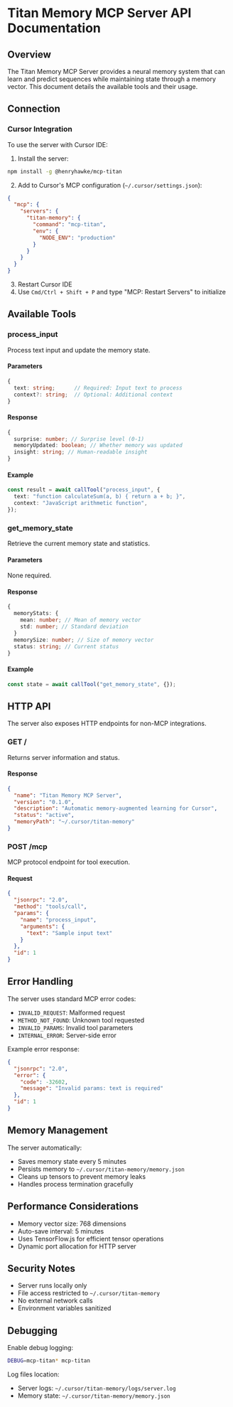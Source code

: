 # Titan Memory MCP Server API Documentation

## Overview

The Titan Memory MCP Server provides a neural memory system that can learn and predict sequences while maintaining state through a memory vector. This document details the available tools and their usage.

## Connection

### Cursor Integration

To use the server with Cursor IDE:

1. Install the server:

```bash
npm install -g @henryhawke/mcp-titan
```

2. Add to Cursor's MCP configuration (`~/.cursor/settings.json`):

```json
{
  "mcp": {
    "servers": {
      "titan-memory": {
        "command": "mcp-titan",
        "env": {
          "NODE_ENV": "production"
        }
      }
    }
  }
}
```

3. Restart Cursor IDE
4. Use `Cmd/Ctrl + Shift + P` and type "MCP: Restart Servers" to initialize

## Available Tools

### process_input

Process text input and update the memory state.

#### Parameters

```typescript
{
  text: string;      // Required: Input text to process
  context?: string;  // Optional: Additional context
}
```

#### Response

```typescript
{
  surprise: number; // Surprise level (0-1)
  memoryUpdated: boolean; // Whether memory was updated
  insight: string; // Human-readable insight
}
```

#### Example

```typescript
const result = await callTool("process_input", {
  text: "function calculateSum(a, b) { return a + b; }",
  context: "JavaScript arithmetic function",
});
```

### get_memory_state

Retrieve the current memory state and statistics.

#### Parameters

None required.

#### Response

```typescript
{
  memoryStats: {
    mean: number; // Mean of memory vector
    std: number; // Standard deviation
  }
  memorySize: number; // Size of memory vector
  status: string; // Current status
}
```

#### Example

```typescript
const state = await callTool("get_memory_state", {});
```

## HTTP API

The server also exposes HTTP endpoints for non-MCP integrations.

### GET /

Returns server information and status.

#### Response

```json
{
  "name": "Titan Memory MCP Server",
  "version": "0.1.0",
  "description": "Automatic memory-augmented learning for Cursor",
  "status": "active",
  "memoryPath": "~/.cursor/titan-memory"
}
```

### POST /mcp

MCP protocol endpoint for tool execution.

#### Request

```json
{
  "jsonrpc": "2.0",
  "method": "tools/call",
  "params": {
    "name": "process_input",
    "arguments": {
      "text": "Sample input text"
    }
  },
  "id": 1
}
```

## Error Handling

The server uses standard MCP error codes:

- `INVALID_REQUEST`: Malformed request
- `METHOD_NOT_FOUND`: Unknown tool requested
- `INVALID_PARAMS`: Invalid tool parameters
- `INTERNAL_ERROR`: Server-side error

Example error response:

```json
{
  "jsonrpc": "2.0",
  "error": {
    "code": -32602,
    "message": "Invalid params: text is required"
  },
  "id": 1
}
```

## Memory Management

The server automatically:

- Saves memory state every 5 minutes
- Persists memory to `~/.cursor/titan-memory/memory.json`
- Cleans up tensors to prevent memory leaks
- Handles process termination gracefully

## Performance Considerations

- Memory vector size: 768 dimensions
- Auto-save interval: 5 minutes
- Uses TensorFlow.js for efficient tensor operations
- Dynamic port allocation for HTTP server

## Security Notes

- Server runs locally only
- File access restricted to `~/.cursor/titan-memory`
- No external network calls
- Environment variables sanitized

## Debugging

Enable debug logging:

```bash
DEBUG=mcp-titan* mcp-titan
```

Log files location:

- Server logs: `~/.cursor/titan-memory/logs/server.log`
- Memory state: `~/.cursor/titan-memory/memory.json`

